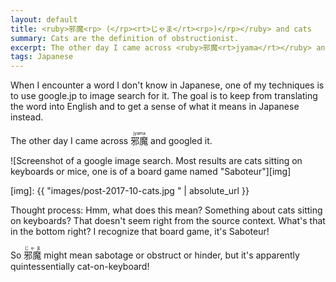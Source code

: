 ```yaml
---
layout: default
title: <ruby>邪魔<rp> (</rp><rt>じゃま</rt><rp>)</rp></ruby> and cats
summary: Cats are the definition of obstructionist.
excerpt: The other day I came across <ruby>邪魔<rt>jyama</rt></ruby> and googled it to find out the meaning and came across... pictures of cats on keyboards?
tags: Japanese
---
```


<section markdown='1'>
When I encounter a word I don't know in Japanese, one of my techniques is to use google.jp to image search for it.  The goal is to keep from translating the word into English and to get a sense of what it means in Japanese instead.

The other day I came across <ruby>邪魔<rt>jyama</rt></ruby> and googled it.

![Screenshot of a google image search. Most results are cats sitting on keyboards or mice, one is of a board game named "Saboteur"][img]

[img]: {{ "images/post-2017-10-cats.jpg " | absolute_url }}

Thought process: Hmm, what does this mean? Something about cats sitting on keyboards? That doesn't seem right from the source context. What's that in the bottom right? I recognize that board game, it's Saboteur!

So <ruby>邪魔<rt>じゃま</rt></ruby> might mean sabotage or obstruct or hinder, but it's apparently quintessentially cat-on-keyboard!

</section>
